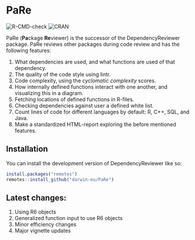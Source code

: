 
<!-- README.md is generated from README.Rmd. Please edit that file -->

# PaRe

<!-- badges: start -->

![R-CMD-check](https://github.com/darwin-eu-dev/PaRe/actions/workflows/R-CMD-check.yaml/badge.svg)
![CRAN](https://www.r-pkg.org/badges/version/PaRe) <!-- badges: end -->

PaRe (**Pa**ckage **Re**viewer) is the successor of the
DependencyReviewer package. PaRe reviews other packages during code
review and has the following features:

1.  What dependencies are used, and what functions are used of that
    dependency.
2.  The quality of the code style using lintr.
3.  Code complexity, using the *cyclomatic complexity* scores.
4.  How internally defined functions interact with one another, and
    visualizing this in a diagram.
5.  Fetching locations of defined functions in R-files.
6.  Checking dependencies against user a defined white list.
7.  Count lines of code for different languages by default: R, C++, SQL,
    and Java.
8.  Make a standardized HTML-report exploring the before mentioned
    features.

## Installation <a name="Installation"></a>

You can install the development version of DependencyReviewer like so:

``` r
install.packages("remotes")
remotes::install_github("darwin-eu/PaRe")
```

## Latest changes:

1.  Using R6 objects
2.  Generalized function input to use R6 objects
3.  Minor efficiency changes
4.  Major vignette updates
